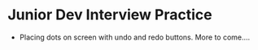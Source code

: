 # Junior Dev Interview Practice 
- Placing dots on screen with undo and redo buttons. More to come....